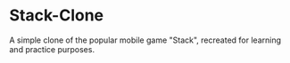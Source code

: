 # Stack-Clone
A simple clone of the popular mobile game "Stack", recreated for learning and practice purposes.
